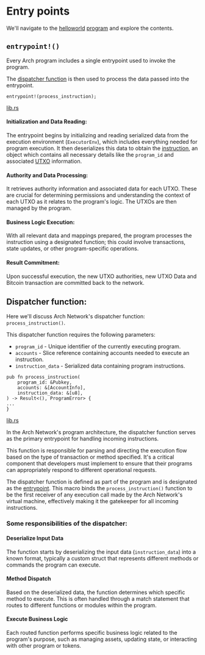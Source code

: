 # Entry points

We'll navigate to the [helloworld] [program] and explore the contents.

## `entrypoint!()`

Every Arch program includes a single entrypoint used to invoke the program.

The [dispatcher function](#dispatcher-function) is then used to process the data passed into the entrypoint.

```rust,ignore
entrypoint!(process_instruction);
```
[lib.rs]

#### Initialization and Data Reading:
The entrypoint begins by initializing and reading serialized data from the execution environment (`ExecutorEnv`), which includes everything needed for program execution. It then deserializes this data to obtain the [instruction], an object which contains all necessary details like the `program_id` and associated [UTXO] information.

#### Authority and Data Processing:
It retrieves authority information and associated data for each UTXO. These are crucial for determining permissions and understanding the context of each UTXO as it relates to the program's logic. The UTXOs are then managed by the program.

#### Business Logic Execution:
With all relevant data and mappings prepared, the program processes the instruction using a designated function; this could involve transactions, state updates, or other program-specific operations.

#### Result Commitment:
Upon successful execution, the new UTXO authorities, new UTXO Data and Bitcoin transaction are committed back to the network.

## Dispatcher function: 

Here we'll discuss Arch Network's dispatcher function: `process_instruction()`.

This dispatcher function requires the following parameters:

- `program_id` - Unique identifier of the currently executing program.
- `accounts` - Slice reference containing accounts needed to execute an instruction.
- `instruction_data` - Serialized data containing program instructions.

```rust,ignore
pub fn process_instruction(
    program_id: &Pubkey,
    accounts: &[AccountInfo],
    instruction_data: &[u8],
) -> Result<(), ProgramError> {
...
}
```
[lib.rs]

In the Arch Network's program architecture, the dispatcher function serves as the primary entrypoint for handling incoming instructions. 

This function is responsible for parsing and directing the execution flow based on the type of transaction or method specified. It's a critical component that developers must implement to ensure that their programs can appropriately respond to different operational requests.

The dispatcher function is defined as part of the program and is designated as the [entrypoint]. This macro binds the `process_instruction()` function to be the first receiver of any execution call made by the Arch Network's virtual machine, effectively making it the gatekeeper for all incoming instructions.

### Some responsibilities of the dispatcher:

#### Deserialize Input Data
The function starts by deserializing the input data (`instruction_data`) into a known format, typically a custom struct that represents different methods or commands the program can execute.

#### Method Dispatch
Based on the deserialized data, the function determines which specific method to execute. This is often handled through a match statement that routes to different functions or modules within the program.

#### Execute Business Logic
Each routed function performs specific business logic related to the program's purpose, such as managing assets, updating state, or interacting with other program or tokens.

[UTXO]: ../program/utxo.md
[program]: ../program/program.md
[entrypoint]: ./entrypoint.md
[instruction]: ../program/instruction.md
[helloworld]: https://github.com/Arch-Network/arch-local/blob/main/examples/helloworld/
[lib.rs]: https://github.com/Arch-Network/arch-local/blob/main/examples/helloworld/program/src/lib.rs

